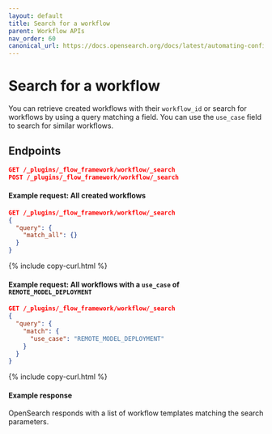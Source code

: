 ```yaml
---
layout: default
title: Search for a workflow
parent: Workflow APIs
nav_order: 60
canonical_url: https://docs.opensearch.org/docs/latest/automating-configurations/api/search-workflow/
---
```


# Search for a workflow

You can retrieve created workflows with their `workflow_id` or search for workflows by using a query matching a field. You can use the `use_case` field to search for similar workflows.

## Endpoints

```json
GET /_plugins/_flow_framework/workflow/_search
POST /_plugins/_flow_framework/workflow/_search
``` 

#### Example request: All created workflows

```json
GET /_plugins/_flow_framework/workflow/_search
{
  "query": {
    "match_all": {}
  }
}
```
{% include copy-curl.html %}

#### Example request: All workflows with a `use_case` of `REMOTE_MODEL_DEPLOYMENT`

```json
GET /_plugins/_flow_framework/workflow/_search
{
  "query": {
    "match": {
      "use_case": "REMOTE_MODEL_DEPLOYMENT"
    }
  }
}
```
{% include copy-curl.html %}

#### Example response

OpenSearch responds with a list of workflow templates matching the search parameters.